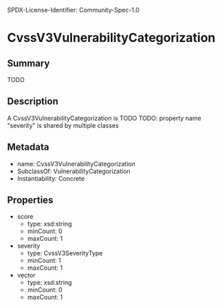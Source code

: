 SPDX-License-Identifier: Community-Spec-1.0

# CvssV3VulnerabilityCategorization

## Summary

TODO

## Description

A CvssV3VulnerabilityCategorization is TODO
TODO: property name "severity" is shared by multiple classes

## Metadata

- name: CvssV3VulnerabilityCategorization
- SubclassOf: VulnerabilityCategorization
- Instantiability: Concrete

## Properties

- score
  - type: xsd:string
  - minCount: 0
  - maxCount: 1
- severity
  - type: CvssV3SeverityType
  - minCount: 1
  - maxCount: 1
- vector
  - type: xsd:string
  - minCount: 0
  - maxCount: 1

